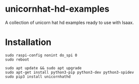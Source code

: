 # unicornhat-hd-examples
A collection of unicorn hat hd examples ready to use with Isaax.

# Installation

```
sudo raspi-config nonint do_spi 0
sudo reboot
```

```
sudo apt update && sudo apt upgrade
sudo apt-get install python3-pip python3-dev python3-spidev
sudo pip3 install unicornhathd
```


